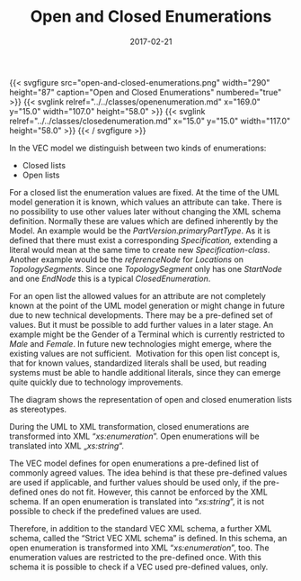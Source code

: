 ﻿---
title: Open and Closed Enumerations
toc: false
type: specs
layout: diagram
date: "2017-02-21"
draft: false
specification: VEC
version: 1.1.3
documentType: "Recommendation"
elementType: Diagram
classes:
  - OpenEnumeration
  - ClosedEnumeration
menu:
  VEC-1.1.3:    
    parent: xml-representation-of-the-model
    identifier: xml-representation-of-the-model/open-and-closed-enumerations
    weight: 1009003 

# Prev/next pager order (if `docs_section_pager` enabled in `params.toml`)
weight: 1009003
---
{{< svgfigure src="open-and-closed-enumerations.png" width="290" height="87" caption="Open and Closed Enumerations" numbered="true" >}}
  {{< svglink relref="../../classes/openenumeration.md" x="169.0" y="15.0" width="107.0" height="58.0" >}}
  {{< svglink relref="../../classes/closedenumeration.md" x="15.0" y="15.0" width="117.0" height="58.0" >}}
{{< / svgfigure >}}
<p> In the VEC model we distinguish between two kinds of enumerations:     </p>      <ul>       <li> Closed lists       </li>       <li> Open lists       </li>     </ul>     <p> For a closed list the enumeration values are fixed. At the time of the UML model generation it is known, which values an attribute can take. There is no possibility to use other values later without changing the XML schema definition. Normally these are values which are defined inherently by the Model. An example would be the <i>PartVersion.primaryPartType</i>. As it is defined that there must exist a corresponding <i>Specification,</i> extending a literal would mean at the same time to create new <i>Specification-class</i>.&#160; Another example would be the <i>referenceNode</i> for <i>Locations</i> on <i>TopologySegments</i>. Since one <i>TopologySegment</i> only has one <i>StartNode</i> and one <i>EndNode</i> this is a typical <i>ClosedEnumeration</i>.     </p>      <p> For an open list the allowed values for an attribute are not completely known at the point of the UML model generation or might change in future due to new technical developments. There may be a pre-defined set of values. But it must be possible to add further values in a later stage. An example might be the Gender of a Terminal which is currently restricted to <i>Male</i> and <i>Female</i>. In future new technologies might emerge, where the existing values are not sufficient.&#160; Motivation for this open list concept is, that for known values, standardized literals shall be used, but reading systems must be able to handle additional literals, since they can emerge quite quickly due to technology improvements.     </p>      <p> The diagram shows the representation of open and closed enumeration lists as stereotypes.     </p>      <p> During the UML to XML transformation, closed enumerations are transformed into XML “<i>xs:enumeration</i>”. Open enumerations will be translated into XML „<i>xs:string</i>“.     </p>      <p> The VEC model defines for open enumerations a pre-defined list of commonly agreed values. The idea behind is that these pre-defined values are used if applicable, and further values should be used only, if the pre-defined ones do not fit. However, this cannot be enforced by the XML schema. If an open enumeration is translated into “<i>xs:string</i>”, it is not possible to check if the predefined values are used.     </p>      <p> Therefore, in addition to the standard VEC XML schema, a further XML schema, called the “Strict VEC XML schema” is defined. In this schema, an open enumeration is transformed into XML “<i>xs:enumeration</i>”, too. The enumeration values are restricted to the pre-defined once. With this schema it is possible to check if a VEC used pre-defined values, only.      </p>
